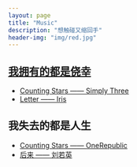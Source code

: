 ```yaml
---
layout: page
title: "Music"
description: "想触碰又缩回手"
header-img: "img/red.jpg"
---
```





## [我拥有的都是侥幸](http://music.163.com/#/my/m/music/playlist?id=450890752)

- [Counting Stars —— Simply Three](http://music.163.com/#/song?id=28363806)
- [Letter —— Iris](http://music.163.com/#/song?id=26620638)

## 我失去的都是人生
- [Counting Stars —— OneRepublic](http://music.163.com/#/song?id=26060065)
- [后来 —— 刘若英](http://music.163.com/#/song?id=254574)

